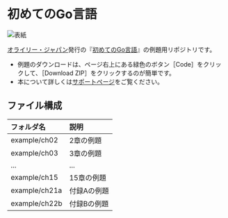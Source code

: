 # 初めてのGo言語

![表紙](https://www.marlin-arms.com/jpn/arts/books-small/learning-go.png)

[オライリー・ジャパン](https://www.oreilly.co.jp/)発行の『[初めてのGo言語](https://www.marlin-arms.com/support/learning-go/)』の例題用リポジトリです。

<div>
<ul>
  <li>	
  例題のダウンロードは、ページ右上にある緑色のボタン［Code］をクリックして、［Download ZIP］をクリックするのが簡単です。
  </li>

<li>  
  本について詳しくは<a href="https://www.marlin-arms.com/support/learning-go/">サポートページ</a>をご覧ください。
  </li>
</div>

## ファイル構成

|フォルダ名  |説明         |
|:--        |:--         |
|example/ch02       |2章の例題    |
|example/ch03       |3章の例題    |
|...        |...         |
|example/ch15       |15章の例題   |
|example/ch21a      |付録Aの例題   |
|example/ch22b      |付録Bの例題   |





